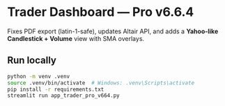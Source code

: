# Trader Dashboard — Pro v6.6.4
Fixes PDF export (latin-1-safe), updates Altair API, and adds a **Yahoo-like Candlestick + Volume** view with SMA overlays.

## Run locally
```bash
python -m venv .venv
source .venv/bin/activate  # Windows: .venv\Scripts\activate
pip install -r requirements.txt
streamlit run app_trader_pro_v664.py
```